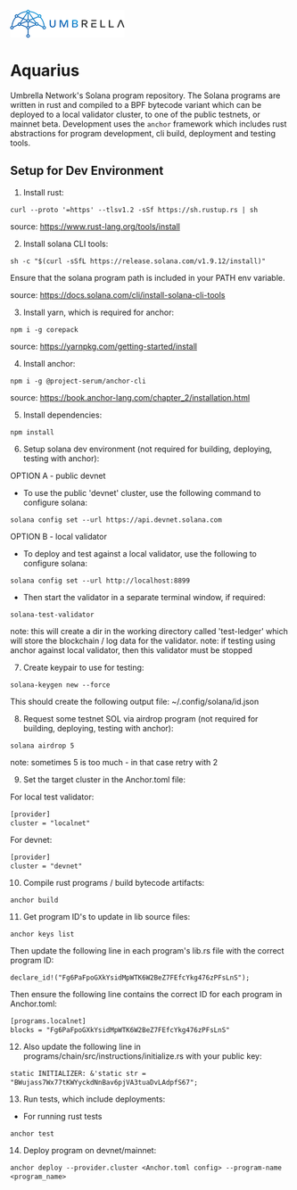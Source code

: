![Umbrella network - logo](./assets/umb.network-logo.png)

# Aquarius

Umbrella Network's Solana program repository.  The Solana programs are written in rust and compiled to a BPF bytecode variant which can be deployed to a local validator cluster, to one of the public testnets, or mainnet beta.  Development uses the `anchor` framework which includes rust abstractions for program development, cli build, deployment and testing tools.
## Setup for Dev Environment

1. Install rust:

```shell
curl --proto '=https' --tlsv1.2 -sSf https://sh.rustup.rs | sh
```

source: https://www.rust-lang.org/tools/install

2. Install solana CLI tools:

```shell
sh -c "$(curl -sSfL https://release.solana.com/v1.9.12/install)"
```
Ensure that the solana program path is included in your PATH env variable.

source: https://docs.solana.com/cli/install-solana-cli-tools

3. Install yarn, which is required for anchor:

```shell
npm i -g corepack
```

source: https://yarnpkg.com/getting-started/install

4. Install anchor:

```shell
npm i -g @project-serum/anchor-cli
```

source: https://book.anchor-lang.com/chapter_2/installation.html

5. Install dependencies:

```shell
npm install
```

6. Setup solana dev environment (not required for building, deploying, testing with anchor):

OPTION A - public devnet
- To use the public 'devnet' cluster, use the following command to configure solana:

```shell
solana config set --url https://api.devnet.solana.com
```
OPTION B - local validator
- To deploy and test against a local validator, use the following to configure solana:

```shell
solana config set --url http://localhost:8899
```
- Then start the validator in a separate terminal window, if required:

```shell
solana-test-validator
```
note: this will create a dir in the working directory called 'test-ledger' which will store the blockchain / log data for the validator.
note: if testing using anchor against local validator, then this validator must be stopped


7. Create keypair to use for testing:

```shell
solana-keygen new --force
```
This should create the following output file: ~/.config/solana/id.json

8. Request some testnet SOL via airdrop program (not required for building, deploying, testing with anchor):

```shell
solana airdrop 5
```
note: sometimes 5 is too much - in that case retry with 2


9. Set the target cluster in the Anchor.toml file:

For local test validator:
```shell
[provider]
cluster = "localnet"
```

For devnet:
```shell
[provider]
cluster = "devnet"
```

10. Compile rust programs / build bytecode artifacts:

```shell
anchor build
```

11. Get program ID's to update in lib source files:

```shell
anchor keys list
```
Then update the following line in each program's lib.rs file with the correct program ID:
```shell
declare_id!("Fg6PaFpoGXkYsidMpWTK6W2BeZ7FEfcYkg476zPFsLnS");
```

Then ensure the following line contains the correct ID for each program in Anchor.toml:
```shell
[programs.localnet]
blocks = "Fg6PaFpoGXkYsidMpWTK6W2BeZ7FEfcYkg476zPFsLnS"
```

12. Also update the following line in programs/chain/src/instructions/initialize.rs with your public key:

```shell
static INITIALIZER: &'static str = "BWujass7Wx77tKWYyckdNnBav6pjVA3tuaDvLAdpfS67";
```

13. Run tests, which include deployments:

- For running rust tests
```shell
anchor test
```

14. Deploy program on devnet/mainnet:

```shell
anchor deploy --provider.cluster <Anchor.toml config> --program-name <program_name>
```
